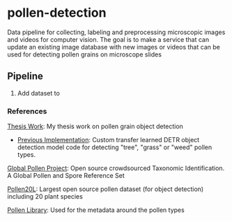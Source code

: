 # pollen-detection

Data pipeline for collecting, labeling and preprocessing microscopic images and videos for computer vision. The goal is to make a service that can update an existing image database with new images or videos that can be used for detecting pollen grains on microscope slides

## Pipeline 

1. Add dataset to 

### References

[Thesis Work](https://www.sciencedirect.com/science/article/pii/S108112062100644X): My thesis work on pollen grain object detection

- [Previous Implementation](): Custom transfer learned DETR object detection model code for detecting "tree", "grass" or "weed" pollen types. 

[Global Pollen Project](https://globalpollenproject.org/): Open source crowdsourced Taxonomic Identification. A Global Pollen and Spore Reference Set

[Pollen20L](https://www.kaggle.com/datasets/nataliakhanzhina/pollen20ldet): Largest open source pollen dataset (for object detection) including 20 plant species

[Pollen Library](https://www.pollenlibrary.com/): Used for the metadata around the pollen types